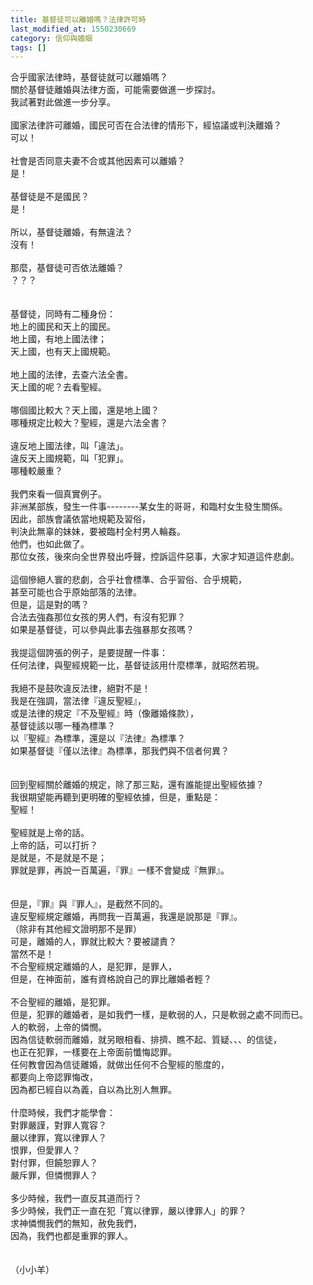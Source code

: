 ```yaml
---
title: 基督徒可以離婚嗎？法律許可時
last_modified_at: 1550230669
category: 信仰與婚姻
tags: []
---
```


<div>
<div>合乎國家法律時，基督徒就可以離婚嗎？</div>
<div>關於基督徒離婚與法律方面，可能需要做進一步探討。</div>
<div>我試著對此做進一步分享。</div>
<div> </div>
<div>國家法律許可離婚，國民可否在合法律的情形下，經協議或判決離婚？</div>
<div>可以！</div>
<div> </div>
<div>社會是否同意夫妻不合或其他因素可以離婚？</div>
<div>是！</div>
<div> </div>
<div>基督徒是不是國民？</div>
<div>是！</div>
<div> </div>
<div>所以，基督徒離婚，有無違法？</div>
<div>沒有！</div>
<div> </div>
<div>那麼，基督徒可否依法離婚？</div>
<div>？？？</div>
<div> </div>
<div> </div>
<div>基督徒，同時有二種身份：</div>
<div>地上的國民和天上的國民。</div>
<div>地上國，有地上國法律；</div>
<div>天上國，也有天上國規範。</div>
<div> </div>
<div>地上國的法律，去查六法全書。</div>
<div>天上國的呢？去看聖經。</div>
<div> </div>
<div>哪個國比較大？天上國，還是地上國？</div>
<div>哪種規定比較大？聖經，還是六法全書？</div>
<div> </div>
<div>違反地上國法律，叫「違法」。</div>
<div>違反天上國規範，叫「犯罪」。</div>
<div>哪種較嚴重？</div>
<div> </div>
<div>我們來看一個真實例子。</div>
<div>非洲某部族，發生一件事--------某女生的哥哥，和臨村女生發生關係。</div>
<div>因此，部族會議依當地規範及習俗，</div>
<div>判決此無辜的妹妹，要被臨村全村男人輪姦。</div>
<div>他們，也如此做了。</div>
<div>那位女孩，後來向全世界發出呼聲，控訴這件惡事，大家才知道這件悲劇。</div>
<div> </div>
<div>這個慘絕人寰的悲劇，合乎社會標準、合乎習俗、合乎規範，</div>
<div>甚至可能也合乎原始部落的法律。</div>
<div>但是，這是對的嗎？</div>
<div>合法去強姦那位女孩的男人們，有沒有犯罪？</div>
<div>如果是基督徒，可以參與此事去強暴那女孩嗎？</div>
<div> </div>
<div>我提這個誇張的例子，是要提醒一件事：</div>
<div>任何法律，與聖經規範一比，基督徒該用什麼標準，就昭然若現。</div>
<div> </div>
<div>我絕不是鼓吹違反法律，絕對不是！</div>
<div>我是在強調，當法律『違反聖經』，</div>
<div>或是法律的規定『不及聖經』時（像離婚條款），</div>
<div>基督徒該以哪一種為標準？</div>
<div>以『聖經』為標準，還是以『法律』為標準？</div>
<div>如果基督徒『僅以法律』為標準，那我們與不信者何異？</div>
<div> </div>
<div> </div>
<div>回到聖經關於離婚的規定，除了那三點，還有誰能提出聖經依據？</div>
<div>我很期望能再聽到更明確的聖經依據，但是，重點是：</div>
<div>聖經！</div>
<div> </div>
<div>聖經就是上帝的話。</div>
<div>上帝的話，可以打折？</div>
<div>是就是，不是就是不是；</div>
<div>罪就是罪，再說一百萬遍，『罪』一樣不會變成『無罪』。</div>
<div> </div>
<div> </div>
<div>但是，『罪』與『罪人』，是截然不同的。</div>
<div>違反聖經規定離婚，再問我一百萬遍，我還是說那是『罪』。</div>
<div>（除非有其他經文證明那不是罪）</div>
<div>可是，離婚的人，罪就比較大？要被譴責？</div>
<div>當然不是！</div>
<div>不合聖經規定離婚的人，是犯罪，是罪人，</div>
<div>但是，在神面前，誰有資格說自己的罪比離婚者輕？</div>
<div> </div>
<div>不合聖經的離婚，是犯罪。</div>
<div>但是，犯罪的離婚者，是如我們一樣，是軟弱的人，只是軟弱之處不同而已。</div>
<div>人的軟弱，上帝的憐憫。</div>
<div>因為信徒軟弱而離婚，就另眼相看、排擠、瞧不起、質疑、、、的信徒，</div>
<div>也正在犯罪，一樣要在上帝面前懺悔認罪。</div>
<div>任何教會因為信徒離婚，就做出任何不合聖經的態度的，</div>
<div>都要向上帝認罪悔改，</div>
<div>因為都已經自以為義，自以為比別人無罪。</div>
<div> </div>
<div>什麼時候，我們才能學會：</div>
<div>對罪嚴謹，對罪人寬容？</div>
<div>嚴以律罪，寬以律罪人？</div>
<div>恨罪，但愛罪人？</div>
<div>對付罪，但饒恕罪人？</div>
<div>嚴斥罪，但憐憫罪人？</div>
<div> </div>
<div>多少時候，我們一直反其道而行？</div>
<div>多少時候，我們正一直在犯「寬以律罪，嚴以律罪人」的罪？</div>
<div>求神憐憫我們的無知，赦免我們，</div>
<div>因為，我們也都是重罪的罪人。</div>
<div> </div>
<div> </div>
<div>（小小羊）</div>
</div>
